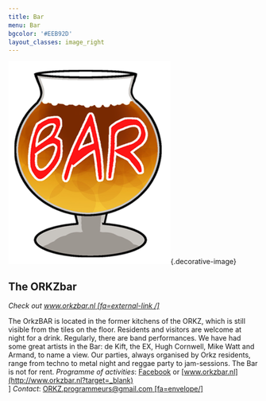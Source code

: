 ```yaml
---
title: Bar
menu: Bar
bgcolor: '#EEB92D'
layout_classes: image_right
---
```


![](icon_bar.png){.decorative-image}

The ORKZbar
----------
*Check out [www.orkzbar.nl [fa=external-link /]](http://www.orkzbar.nl?target=_blank)*

The OrkzBAR is located in the former kitchens of the ORKZ, which is still visible from the tiles on the floor. Residents and visitors are welcome at night for a drink. Regularly, there are band performances. We have had some great artists in the Bar: de Kift, the EX, Hugh Cornwell, Mike Watt and Armand, to name a view. Our parties, always organised by Orkz residents, range from techno to metal night and reggae party to jam-sessions. The Bar is not for rent.
*Programme of activities*: [Facebook](https://www.facebook.com/RKZbios?target=_blank) or [www.orkzbar.nl](http://www.orkzbar.nl?target=_blank)<br/>]
*Contact*: [ORKZ.programmeurs@gmail.com [fa=envelope/]](mailto:ORKZ.programmeurs@gmail.com)

